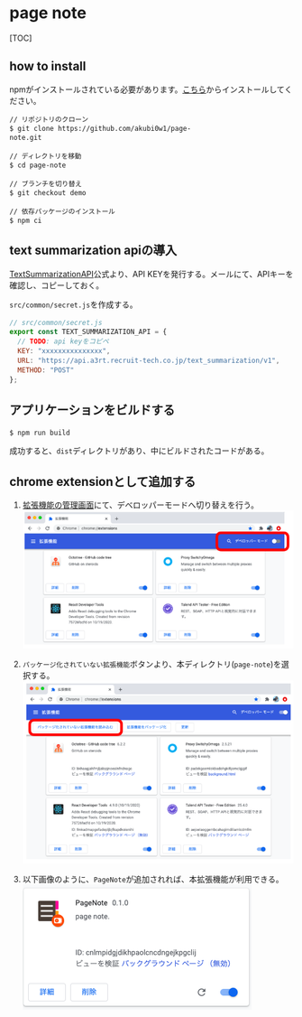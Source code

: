 # page note

[TOC]

## how to install

npmがインストールされている必要があります。[こちら](https://nodejs.org/en/)からインストールしてください。

```shell
// リポジトリのクローン
$ git clone https://github.com/akubi0w1/page-
note.git

// ディレクトリを移動
$ cd page-note

// ブランチを切り替え
$ git checkout demo

// 依存パッケージのインストール
$ npm ci
```

## text summarization apiの導入

[TextSummarizationAPI](https://a3rt.recruit-tech.co.jp/product/TextSummarizationAPI/)公式より、API KEYを発行する。メールにて、APIキーを確認し、コピーしておく。

`src/common/secret.js`を作成する。

```javascript
// src/common/secret.js
export const TEXT_SUMMARIZATION_API = {
  // TODO: api keyをコピペ
  KEY: "xxxxxxxxxxxxxxx",
  URL: "https://api.a3rt.recruit-tech.co.jp/text_summarization/v1",
  METHOD: "POST"
};
```

## アプリケーションをビルドする

```
$ npm run build
```

成功すると、`dist`ディレクトリがあり、中にビルドされたコードがある。

## chrome extensionとして追加する

1. [拡張機能の管理画面](chrome://extensions/)にて、デベロッパーモードへ切り替えを行う。
![switch developer mode](./img/switch-developer-mode.png)

2. `パッケージ化されていない拡張機能`ボタンより、本ディレクトリ(`page-note`)を選択する。
![import extension](./img/import-extension.png)

3. 以下画像のように、`PageNote`が追加されれば、本拡張機能が利用できる。
![available extension](./img/available-extension.png)
